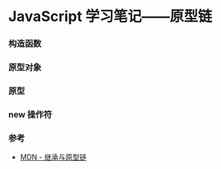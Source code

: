 # JavaScript 学习笔记——原型链

### 构造函数

### 原型对象

### 原型

### new 操作符

### 参考

- [MDN - 继承与原型链](https://developer.mozilla.org/zh-CN/docs/Web/JavaScript/Inheritance_and_the_prototype_chain)